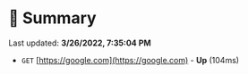 # 📖 Summary
Last updated: **3/26/2022, 7:35:04 PM**

- `GET` [https://google.com](https://google.com) - **Up** (104ms)
